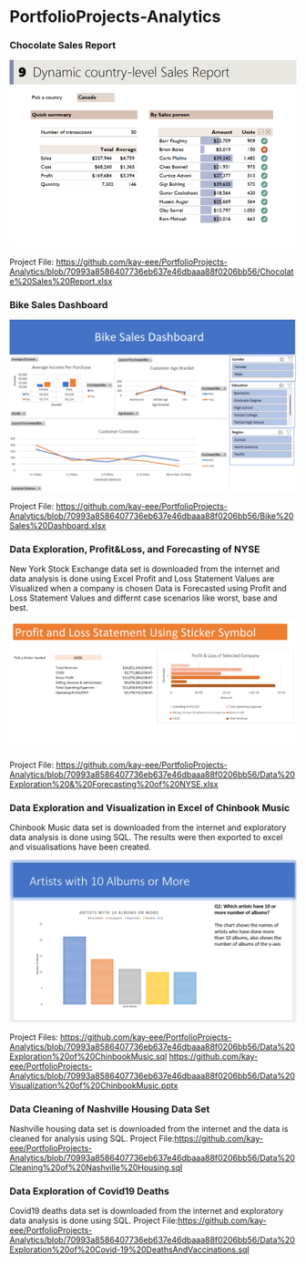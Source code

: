 # PortfolioProjects-Analytics

### Chocolate Sales Report

![](images/Screenshot_chocolate.png)

Project File: https://github.com/kay-eee/PortfolioProjects-Analytics/blob/70993a8586407736eb637e46dbaaa88f0206bb56/Chocolate%20Sales%20Report.xlsx

### Bike Sales Dashboard

![](images/screenshot_bike.png)

Project File: https://github.com/kay-eee/PortfolioProjects-Analytics/blob/70993a8586407736eb637e46dbaaa88f0206bb56/Bike%20Sales%20Dashboard.xlsx


### Data Exploration, Profit&Loss, and Forecasting of NYSE

New York Stock Exchange data set is downloaded from the internet and data analysis is done using Excel
Profit and Loss Statement Values are Visualized when a company is chosen
Data is Forecasted using Profit and Loss Statement Values and differnt case scenarios like worst, base and best.

![](images/Screenshot2_NYSE.png)

Project File: https://github.com/kay-eee/PortfolioProjects-Analytics/blob/70993a8586407736eb637e46dbaaa88f0206bb56/Data%20Exploration%20&%20Forecasting%20of%20NYSE.xlsx


### Data Exploration and Visualization in Excel of Chinbook Music

Chinbook Music data set is downloaded from the internet and exploratory data analysis is done using SQL. The results were then exported to excel and visualisations have been created.

![](images/screenshot_chinbook.png)

Project Files:
https://github.com/kay-eee/PortfolioProjects-Analytics/blob/70993a8586407736eb637e46dbaaa88f0206bb56/Data%20Exploration%20of%20ChinbookMusic.sql
https://github.com/kay-eee/PortfolioProjects-Analytics/blob/70993a8586407736eb637e46dbaaa88f0206bb56/Data%20Visualization%20of%20ChinbookMusic.pptx


### Data Cleaning of Nashville Housing Data Set

Nashville housing data set is downloaded from the internet and the data is cleaned for analysis using SQL.
Project File:https://github.com/kay-eee/PortfolioProjects-Analytics/blob/70993a8586407736eb637e46dbaaa88f0206bb56/Data%20Cleaning%20of%20Nashville%20Housing.sql


### Data Exploration of Covid19 Deaths

Covid19 deaths data set is downloaded from the internet and exploratory data analysis is done using SQL.
Project File:https://github.com/kay-eee/PortfolioProjects-Analytics/blob/70993a8586407736eb637e46dbaaa88f0206bb56/Data%20Exploration%20of%20Covid-19%20DeathsAndVaccinations.sql
